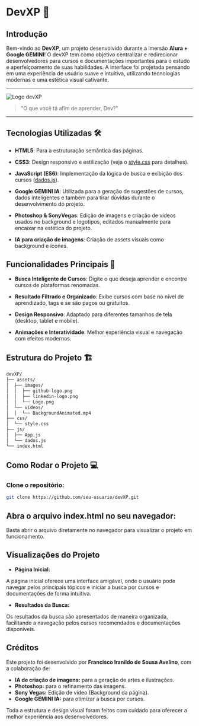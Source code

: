 # DevXP 🚀

  

## Introdução

  

Bem-vindo ao **DevXP**, um projeto desenvolvido durante a imersão **Alura + Google GEMINI**! O devXP tem como objetivo centralizar e redirecionar desenvolvedores para cursos e documentações importantes para o estudo e aperfeiçoamento de suas habilidades. A interface foi projetada pensando em uma experiência de usuário suave e intuitiva, utilizando tecnologias modernas e uma estética visual cativante.

  

---

  

![Logo devXP](assets/logo.png)

  

> "O que você tá afim de aprender, Dev?"

  

---

  

## Tecnologias Utilizadas 🛠️

  

-  **HTML5**: Para a estruturação semântica das páginas.

-  **CSS3**: Design responsivo e estilização (veja o [style.css](css/style.css) para detalhes).

-  **JavaScript (ES6)**: Implementação da lógica de busca e exibição dos cursos ([dados.js](js/dados.js)).

-  **Google GEMINI IA**: Utilizada para a geração de sugestões de cursos, dados inteligentes e também para tirar dúvidas durante o desenvolvimento do projeto.

-  **Photoshop & SonyVegas**: Edição de imagens e criação de vídeos usados no background e logotipos, editados manualmente para encaixar na estética do projeto.

-  **IA para criação de imagens**: Criação de assets visuais como background e ícones.

  

## Funcionalidades Principais 🌟

  

-  **Busca Inteligente de Cursos**: Digite o que deseja aprender e encontre cursos de plataformas renomadas.

-  **Resultado Filtrado e Organizado**: Exibe cursos com base no nível de aprendizado, tags e se são pagos ou gratuitos.

-  **Design Responsivo**: Adaptado para diferentes tamanhos de tela (desktop, tablet e mobile).

-  **Animações e Interatividade**: Melhor experiência visual e navegação com efeitos modernos.

## Estrutura do Projeto 🏗️

```bash
devXP/ 
├── assets/ 
│  ├── images/
│  │  ├── github-logo.png
│  │  ├── linkedin-logo.png 
│  │  └── Logo.png 
│  └── videos/ 
│  │  └── BackgroundAnimated.mp4 
├── css/
│  └── style.css 
├── js/ 
│  ├── App.js 
│  └── dados.js 
└── index.html
```

## Como Rodar o Projeto 💻

  

### Clone o repositório:

```bash
git clone https://github.com/seu-usuario/devXP.git
````
  

## Abra o arquivo index.html no seu navegador:

  

Basta abrir o arquivo diretamente no navegador para visualizar o projeto em funcionamento.

  

## Visualizações do Projeto

  

*  **Página Inicial:**

A página inicial oferece uma interface amigável, onde o usuário pode navegar pelos principais tópicos e iniciar a busca por cursos e documentações de forma intuitiva.

*  **Resultados da Busca:**

Os resultados da busca são apresentados de maneira organizada, facilitando a navegação pelos cursos recomendados e documentações disponíveis.

## Créditos ‍

Este projeto foi desenvolvido por **Francisco Iranildo de Sousa Avelino**, com a colaboração de:

* **IA de criação de imagens:** para a geração de artes e ilustrações.
* **Photoshop:** para o refinamento das imagens.
* **Sony Vegas:** Edição de vídeo (Background da página).
* **Google GEMINI IA:** para otimizar a busca por cursos.

Toda a estrutura e design visual foram feitos com cuidado para oferecer a melhor experiência aos desenvolvedores.